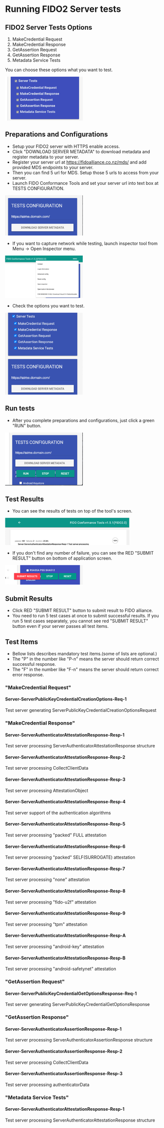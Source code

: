 # Running FIDO2 Server tests

## FIDO2 Server Tests Options

1. MakeCredential Request
2. MakeCredential Response
3. GetAssertion Request
4. GetAssertion Response
5. Metadata Service Tests

You can choose these options what you want to test.

<img src="img/1.png" width="50%"/>

## Preparations and Configurations

* Setup your FIDO2 server with HTTPS enable access.
* Click "DOWNLOAD SERVER METADATA" to download metadata and register metadata to your server.
* Register your server url at https://fidoalliance.co.nz/mds/ and add provided MDS endpoints to your server.
* Then you can find 5 url for MDS. Setup those 5 urls to access from your server.
* Launch FIDO Conformance Tools and set your server url into text box at TESTS CONFIGURATION.

<img src="img/2.png" width="50%"/>

* If you want to capture network while testing, launch inspector tool from Menu -> Open Inspector menu.

<img src="img/3.png" width="50%"/>

* Check the options you want to test.

<img src="img/4.png" width="50%"/>

## Run tests

* After you complete preparations and configurations, just click a green "RUN" button.

<img src="img/5.png" width="50%"/>


## Test Results
* You can see the results of tests on top of the tool's screen.

<img src="img/6.png" width="80%"/>

* If you don't find any number of failure, you can see the RED "SUBMIT RESULT" button on bottom of application screen.

<img src="img/7.png" width="50%"/>


## Submit Results

* Click RED "SUBMIT RESULT" button to submit result to FIDO alliance.
* You need to run 5 test cases at once to submit successful results. If you run 5 test cases separately, you cannot see red "SUBMIT RESULT" button even if your server passes all test items.


## Test Items

* Bellow lists describes mandatory test items.(some of lists are optional.)
* The "P" in the number like "P-n" means the server should return correct  successful response.
* The "F" in the number like "F-n" means the server should return correct error response.

### "MakeCredential Request"

#### Server-ServerPublicKeyCredentialCreationOptions-Req-1

Test server generating ServerPublicKeyCredentialCreationOptionsRequest

### "MakeCredential Response"
#### Server-ServerAuthenticatorAttestationResponse-Resp-1 

Test server processing ServerAuthenticatorAttestationResponse structure

#### Server-ServerAuthenticatorAttestationResponse-Resp-2

Test server processing CollectClientData

#### Server-ServerAuthenticatorAttestationResponse-Resp-3

Test server processing AttestationObject

#### Server-ServerAuthenticatorAttestationResponse-Resp-4

Test server support of the authentication algorithms

#### Server-ServerAuthenticatorAttestationResponse-Resp-5

Test server processing "packed" FULL attestation

#### Server-ServerAuthenticatorAttestationResponse-Resp-6

Test server processing "packed" SELF(SURROGATE) attestation

#### Server-ServerAuthenticatorAttestationResponse-Resp-7

Test server processing "none" attestation

#### Server-ServerAuthenticatorAttestationResponse-Resp-8

Test server processing "fido-u2f" attestation

#### Server-ServerAuthenticatorAttestationResponse-Resp-9

Test server processing "tpm" attestation

#### Server-ServerAuthenticatorAttestationResponse-Resp-A

Test server processing "android-key" attestation

#### Server-ServerAuthenticatorAttestationResponse-Resp-B

Test server processing "android-safetynet" attestation

### "GetAssertion Request"
#### Server-ServerPublicKeyCredentialGetOptionsResponse-Req-1

Test server generating ServerPublicKeyCredentialGetOptionsResponse

### "GetAssertion Response"
#### Server-ServerAuthenticatorAssertionResponse-Resp-1

Test server processing ServerAuthenticatorAssertionResponse structure

#### Server-ServerAuthenticatorAssertionResponse-Resp-2

Test server processing CollectClientData

#### Server-ServerAuthenticatorAssertionResponse-Resp-3

Test server processing authenticatorData

### "Metadata Service Tests"
#### Server-ServerAuthenticatorAttestationResponse-Resp-1

Test server processing ServerAuthenticatorAttestationResponse structure





